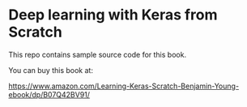 # Deep learning with Keras from Scratch

This repo contains sample source code for this book.

You can buy this book at:

https://www.amazon.com/Learning-Keras-Scratch-Benjamin-Young-ebook/dp/B07Q42BV91/

